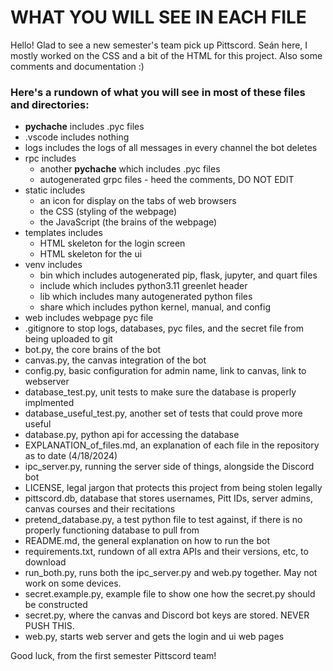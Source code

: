 # WHAT YOU WILL SEE IN EACH FILE
Hello! 
Glad to see a new semester's team pick up Pittscord. Seán here, I mostly worked on the CSS and a bit of the HTML for this project. Also some comments and documentation :)

### Here's a rundown of what you will see in most of these files and directories:
- __pychache__ includes .pyc files
- .vscode includes nothing
- logs includes the logs of all messages in every channel the bot deletes
- rpc includes
    - another __pychache__ which includes .pyc files
    - autogenerated grpc files - heed the comments, DO NOT EDIT
- static includes
    - an icon for display on the tabs of web browsers
    - the CSS (styling of the webpage)
    - the JavaScript (the brains of the webpage)
- templates includes
    - HTML skeleton for the login screen
    - HTML skeleton for the ui
- venv includes
    - bin which includes autogenerated pip, flask, jupyter, and quart files
    - include which includes python3.11 greenlet header
    - lib which includes many autogenerated python files
    - share which includes python kernel, manual, and config
- web includes webpage pyc file
- .gitignore to stop logs, databases, pyc files, and the secret file from being uploaded to git
- bot.py, the core brains of the bot
- canvas.py, the canvas integration of the bot
- config.py, basic configuration for admin name, link to canvas, link to webserver
- database_test.py, unit tests to make sure the database is properly implmented
- database_useful_test.py, another set of tests that could prove more useful
- database.py, python api for accessing the database
- EXPLANATION_of_files.md, an explanation of each file in the repository as to date (4/18/2024)
- ipc_server.py, running the server side of things, alongside the Discord bot
- LICENSE, legal jargon that protects this project from being stolen legally
- pittscord.db, database that stores usernames, Pitt IDs, server admins, canvas courses and their recitations
- pretend_database.py, a test python file to test against, if there is no properly functioning database to pull from
- README.md, the general explanation on how to run the bot
- requirements.txt, rundown of all extra APIs and their versions, etc, to download
- run_both.py, runs both the ipc_server.py and web.py together. May not work on some devices.
- secret.example.py, example file to show one how the secret.py should be constructed
- secret.py, where the canvas and Discord bot keys are stored. NEVER PUSH THIS.
- web.py, starts web server and gets the login and ui web pages

Good luck, from the first semester Pittscord team!